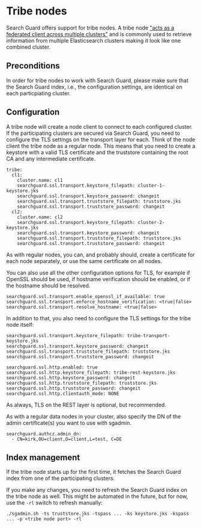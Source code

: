 <!---
Copryight 2016 floragunn GmbH
-->

# Tribe nodes

Search Guard offers support for tribe nodes. A tribe node ["acts as a federated client across multiple clusters"](https://www.elastic.co/guide/en/elasticsearch/reference/current/modules-tribe.html) and is commonly used to retrieve information from multiple Elasticsearch clusters making it look like one combined cluster.

## Preconditions

In order for tribe nodes to work with Search Guard, please make sure that the Search Guard index, i.e., the configuration settings, are identical on each particpiating cluster.

## Configuration

A tribe node will create a node client to connect to each configured cluster. If the participating clusters are secured via Search Guard, you need to configure the TLS settings on the transport layer for each. Think of the node client the tribe node as a regular node. This means that you need to create a keystore with a valid TLS certificate and the truststore containing the root CA and any intermediate certificate.

```
tribe:
  cl1:
    cluster.name: cl1
    searchguard.ssl.transport.keystore_filepath: cluster-1-keystore.jks
    searchguard.ssl.transport.keystore_password: changeit
    searchguard.ssl.transport.truststore_filepath: truststore.jks
    searchguard.ssl.transport.truststore_password: changeit
  cl2:
    cluster.name: cl2
    searchguard.ssl.transport.keystore_filepath: cluster-2-keystore.jks
    searchguard.ssl.transport.keystore_password: changeit
    searchguard.ssl.transport.truststore_filepath: truststore.jks
    searchguard.ssl.transport.truststore_password: changeit
```
As with regular nodes, you can, and probably should, create a certificate for each node separately, or use the same certificate on all nodes.

You can also use all the other configuration options for TLS, for example if OpenSSL should be used, if hostname verification should be enabled, or if the hostname should be resolved.  

```
searchguard.ssl.transport.enable_openssl_if_available: true
searchguard.ssl.transport.enforce_hostname_verification: <true|false>
searchguard.ssl.transport.resolve_hostname: <true|false>
```

In addition to that, you also need to configure the TLS settings for the tribe node itself:

```
searchguard.ssl.transport.keystore_filepath: tribe-transport-keystore.jks
searchguard.ssl.transport.keystore_password: changeit
searchguard.ssl.transport.truststore_filepath: truststore.jks
searchguard.ssl.transport.truststore_password: changeit

searchguard.ssl.http.enabled: true
searchguard.ssl.http.keystore_filepath: tribe-rest-keystore.jks
searchguard.ssl.http.keystore_password: changeit
searchguard.ssl.http.truststore_filepath: truststore.jks
searchguard.ssl.http.truststore_password: changeit
searchguard.ssl.http.clientauth_mode: NONE
```
As always, TLS on the REST layer is optional, but recommended.

As with a regular data nodes in your cluster, also specify the DN of the admin certificate(s) you want to use with sgadmin.

```
searchguard.authcz.admin_dn:
  - CN=kirk,OU=client,O=client,L=test, C=DE
```

## Index management

If the tribe node starts up for the first time, it fetches the Search Guard index from one of the participating clusters.

If you make any changes, you need to refresh the Search Guard index on the tribe node as well. This might be automated in the future, but for now, use the `-rl` switch to refresh manually:

```
./sgadmin.sh -ts truststore.jks -tspass ... -ks keystore.jks -kspass ... -p <tribe node port> -rl
```
